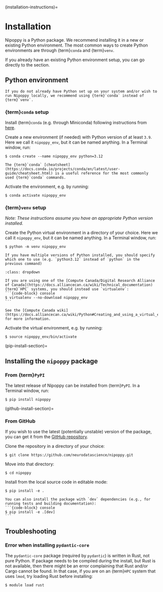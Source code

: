 (installation-instructions)=
# Installation

Nipoppy is a Python package. We recommend installing it in a new or existing Python environment. The most common ways to create Python environments are through {term}`conda` and {term}`venv`.

If you already have an existing Python environment setup, you can go directly to the [](#pip-install-section) section.

## Python environment

```{tip}
If you do not already have Python set up on your system and/or wish to run Nipoppy locally, we recommend using {term}`conda` instead of {term}`venv`.
```

### {term}`conda` setup

Install {term}`conda` (e.g. through Miniconda) following instructions from [here](https://conda.io/projects/conda/en/latest/user-guide/install/index.html).

Create a new environment (if needed) with Python version of at least `3.9`. Here we call it `nipoppy_env`, but it can be named anything. In a Terminal window, run:
```{code-block} console
$ conda create --name nipoppy_env python=3.12
```

```{tip}
The {term}`conda` [cheatsheet](https://docs.conda.io/projects/conda/en/latest/user-guide/cheatsheet.html) is a useful reference for the most commonly used {term}`conda` commands.
```

Activate the environment, e.g. by running:
```{code-block} console
$ conda activate nipoppy_env
```

### {term}`venv` setup

*Note: These instructions assume you have an appropriate Python version installed.*

Create the Python virtual environment in a directory of your choice. Here we call it `nipoppy_env`, but it can be named anything. In a Terminal window, run:
```{code-block} console
$ python -m venv nipoppy_env
```

```{note}
If you have multiple versions of Python installed, you should specify which one to use (e.g. `python3.12` instead of `python` in the previous command)
```

````{admonition} On Compute Canada/Digital Research Alliance of Canada systems
:class: dropdown

If you are using one of the [Compute Canada/Digital Research Alliance of Canada](https://docs.alliancecan.ca/wiki/Technical_documentation) {term}`HPC` systems, you should instead use `virtualenv`:
```{code-block} console
$ virtualenv --no-download nipoppy_env
```

See the [Compute Canada wiki](https://docs.alliancecan.ca/wiki/Python#Creating_and_using_a_virtual_environment) for more information.
````

Activate the virtual environment, e.g. by running:
```{code-block} console
$ source nipoppy_env/bin/activate
```

(pip-install-section)=
## Installing the `nipoppy` package

### From {term}`PyPI`

The latest release of Nipoppy can be installed from {term}`PyPI`. In a Terminal window, run:
```{code-block} console
$ pip install nipoppy
```

(github-install-section)=
### From GitHub

If you wish to use the latest (potentially unstable) version of the package, you can get it from the [GitHub repository](https://github.com/neurodatascience/nipoppy).

Clone the repository in a directory of your choice:
```{code-block} console
$ git clone https://github.com/neurodatascience/nipoppy.git
```

Move into that directory:
```{code-block} console
$ cd nipoppy
```

Install from the local source code in editable mode:
```{code-block} console
$ pip install -e .
```

````{note}
You can also install the package with `dev` dependencies (e.g., for running tests and building documentation):
```{code-block} console
$ pip install -e .[dev]
```
````

## Troubleshooting

### Error when installing `pydantic-core`

The `pydantic-core` package (required by `pydantic`) is written in Rust, not pure Python. If package needs to be compiled during the install, but Rust is not available, then there might be an error complaining that Rust and/or Cargo cannot be found. In that case, if you are on an {term}`HPC` system that uses `lmod`, try loading Rust before installing:
```{code-block} console
$ module load rust
```
